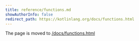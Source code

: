 ```yaml
---
title: reference/functions.md
showAuthorInfo: false
redirect_path: https://kotlinlang.org/docs/functions.html
---
```


The page is moved to [/docs/functions.html](/docs/functions.html)
